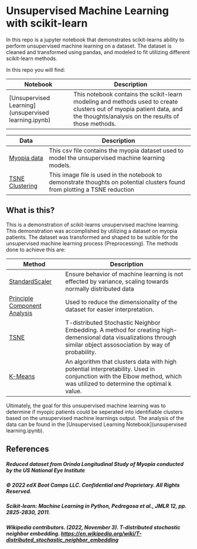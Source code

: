 # Unsupervised Machine Learning with scikit-learn

In this repo is a jupyter notebook that demonstrates scikit-learns ability to perform unsupervised machine learning on a dataset. The dataset is cleaned and transformed using pandas, and modeled to fit utilizing different scikit-learn methods.

In this repo you will find:

|Notebook|Description|
|--------|-----------|
[Unsupervised Learning](unsupervised learning.ipynb)| This notebook contains the scikit-learn modeling and methods used to create clusters out of myopia patient data, and the thoughts/analysis on the results of those methods.|

|Data|Description|
|----|-----------|
|[Myopia data](/data/myopia.csv)| This csv file contains the myopia dataset used to model the unsupervised machine learning models.|
|[TSNE Clustering](/data/tsne_clusters.png)| This image file is used in the notebook to demonstrate thoughts on potential clusters found from plotting a TSNE reduction|

## What is this?

This is a demonstration of scikit-learns unsupervised machine learning. This demonstration was accomplished by utilizing a dataset on myopia patients. The dataset was transformed and shaped to be sutible for the unsupervised machine learning process (Preprocessing). The methods done to achieve this are:

|Method|Description|
|------|-----------|
|[StandardScaler](https://scikit-learn.org/stable/modules/generated/sklearn.preprocessing.StandardScaler.html)| Ensure behavior of machine learning is not effected by variance, scaling towards normally distributed data|
|[Principle Component Analysis](https://scikit-learn.org/stable/modules/generated/sklearn.decomposition.PCA.html)| Used to reduce the dimensionality of the dataset for easier interpretation.|
|[TSNE](https://scikit-learn.org/stable/modules/generated/sklearn.manifold.TSNE.html)|T-distributed Stochastic Neighbor Embedding. A method for creating high-demensional data visualizations through similar object assosociation by way of probability.|
|[K-Means](https://scikit-learn.org/stable/modules/generated/sklearn.cluster.KMeans.html)| An algorithm that clusters data with high potential interpretability. Used in conjunction with the Elbow method, which was utilized to determine the optimal k value.|

Ultimately, the goal for this unsupervised machine learning was to determine if myopic patients could be seperated into identifiable clusters based on the unsupervised machine learnings output. The analysis of the data can be found in the [Unsupervised Learning Notebook](unsupervised learning.ipynb).

## References

##### Reduced dataset from Orinda Longitudinal Study of Myopia conducted by the US National Eye Institute
##### © 2022 edX Boot Camps LLC. Confidential and Proprietary. All Rights Reserved.
##### Scikit-learn: Machine Learning in Python, Pedregosa et al., JMLR 12, pp. 2825-2830, 2011.
##### Wikipedia contributors. (2022, November 3). T-distributed stochastic neighbor embedding. https://en.wikipedia.org/wiki/T-distributed_stochastic_neighbor_embedding

